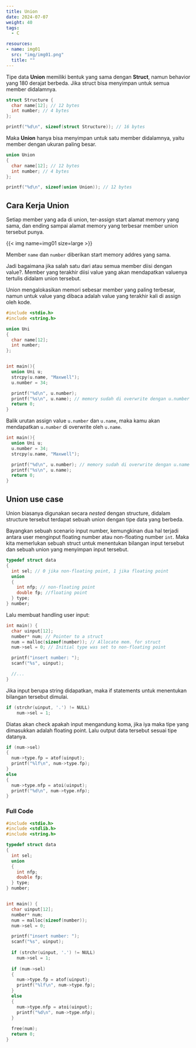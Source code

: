 ```yaml
---
title: Union
date: 2024-07-07
weight: 40
tags:
  - C

resources:
- name: img01
  src: "img/img01.png"
  title: ""
---
```


Tipe data **Union** memiliki bentuk yang sama dengan **Struct**, namun behavior yang 180 derajat berbeda. Jika struct bisa menyimpan untuk semua member didalamnya.

```c
struct Structure {
  char name[12]; // 12 bytes
  int number; // 4 bytes
};

printf("%d\n", sizeof(struct Structure)); // 16 bytes
```

Maka **Union** hanya bisa menyimpan untuk satu member didalamnya, yaitu member dengan ukuran paling besar.

```c
union Union
{
  char name[12]; // 12 bytes
  int number; // 4 bytes
};

printf("%d\n", sizeof(union Union)); // 12 bytes
```

## Cara Kerja Union

Setiap member yang ada di union, ter-assign start alamat memory yang sama, dan ending sampai alamat memory yang terbesar member union tersebut punya.

{{< img name=img01 size=large >}}

Member `name` dan `number` diberikan start memory addres yang sama.

Jadi bagaimana jika salah satu dari atau semua member diisi dengan value?. Member yang terakhir diisi value yang akan mendapatkan valuenya tertulis didalam union tersebut.

Union mengalokasikan memori sebesar member yang paling terbesar, namun untuk value yang dibaca adalah value yang terakhir kali di assign oleh kode.

```c
#include <stdio.h>
#include <string.h>

union Uni
{
  char name[12];
  int number;
};


int main(){
  union Uni u;
  strcpy(u.name, "Maxwell");
  u.number = 34;

  printf("%d\n", u.number);
  printf("%s\n", u.name); // memory sudah di overwrite dengan u.number
  return 0;
}
```

Balik urutan assign value `u.number` dan `u.name`, maka kamu akan mendapatkan `u.number` di overwrite oleh `u.name`.

```c
int main(){
  union Uni u;
  u.number = 34;
  strcpy(u.name, "Maxwell");

  printf("%d\n", u.number); // memory sudah di overwrite dengan u.name
  printf("%s\n", u.name);
  return 0;
}
```

## Union use case

Union biasanya digunakan secara *nested* dengan structure, didalam structure tersebut terdapat sebuah union dengan tipe data yang berbeda.

Bayangkan sebuah scenario input number, kemungkinan dua hal terjadi antara user menginput floating number atau non-floating number `int`. Maka kita memerlukan sebuah struct untuk menentukan bilangan input tersebut dan sebuah union yang menyimpan input tersebut.

```c
typedef struct data
{
  int sel; // 0 jika non-floating point, 1 jika floating point
  union
  {
    int nfp; // non-floating point
    double fp; //floating point
  } type;
} number;
```

Lalu membuat handling user input:

```c
int main() {
  char uinput[12];
  number* num; // Pointer to a struct
  num = malloc(sizeof(number)); // Allocate mem. for struct
  num->sel = 0; // Initial type was set to non-floating point

  printf("insert number: ");
  scanf("%s", uinput);

  //...
}
```

Jika input berupa string didapatkan, maka if statements untuk menentukan bilangan tersebut dimulai.

```c
if (strchr(uinput, '.') != NULL)
    num->sel = 1;
```

Diatas akan check apakah input mengandung koma, jika iya maka tipe yang dimasukkan adalah floating point. Lalu output data tersebut sesuai tipe datanya.

```c
if (num->sel)
{
  num->type.fp = atof(uinput);
  printf("%lf\n", num->type.fp);
} 
else
{
  num->type.nfp = atoi(uinput);
  printf("%d\n", num->type.nfp);
}
```

### Full Code

```c
#include <stdio.h>
#include <stdlib.h>
#include <string.h>

typedef struct data
{
  int sel;
  union
  {
    int nfp;
    double fp;
  } type;
} number;


int main() {
  char uinput[12];
  number* num;
  num = malloc(sizeof(number));
  num->sel = 0;

  printf("insert number: ");
  scanf("%s", uinput);
  
  if (strchr(uinput, '.') != NULL)
    num->sel = 1;
  
  if (num->sel)
  {
    num->type.fp = atof(uinput);
    printf("%lf\n", num->type.fp);
  } 
  else
  {
    num->type.nfp = atoi(uinput);
    printf("%d\n", num->type.nfp);
  }
  
  free(num);
  return 0;
}
```